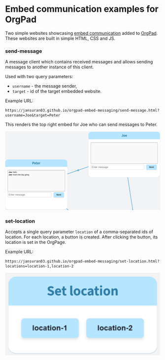 # Embed communication examples for OrgPad

Two simple websites showcasing [embed communication](https://orgpad.info/s/embed-messaging) added to [OrgPad](https://orgpad.info). These websites are built in simple HTML, CSS and JS.

### send-message

A message client which contains received messages and allows sending messages to another instance of this client.

Used with two query parameters:
- `username` - the message sender,
- `target` - id of the target embedded website.

Example URL:
```
https://jansuran03.github.io/orgpad-embed-messaging/send-message.html?username=Joe&target=Peter
```

This renders the top right embed for Joe who can send messages to Peter.

![img.png](img.png)

### set-location

Accepts a single query parameter `location` of a comma-separated ids of location. For each location, a button is created. After clicking the button, its location is set in the OrgPage.

Example URL:
```
https://jansuran03.github.io/orgpad-embed-messaging/set-location.html?locations=location-1,location-2
```

![img_1.png](img_1.png)
